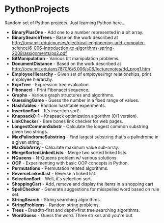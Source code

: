 PythonProjects
==============

Random set of Python projects. Just learning Python here...
* **BinaryPlusOne** - Add one to a number represented in a bit array.
* **BinarySearchTrees** - Base on the work described at http://ocw.mit.edu/courses/electrical-engineering-and-computer-science/6-006-introduction-to-algorithms-spring-2008/assignments/ps2.pdf
* **BitManipulation** - Various bit manipulation problems.
* **DocumentDistance** - Based on the work described at http://ocw.mit.edu/ans7870/6/6.006/s08/lecturenotes/dd_prog1.htm
* **EmployeeHierarchy** - Given set of employee/mgr relationships, print employee hierarchy.
* **ExprTree** - Expression tree evaluation.
* **Fibonacci** - Print Fibonacci sequence.
* **Graphs** - Various graph structures and algorithms.
* **GuessingGame** - Guess the number in a fixed range of values.
* **HashTables** - Random hashtable experiments.
* **InsertionSort** - It's insertion sort!
* **Knapsack0-1** - Knapsack optimization algorithm (0/1 version).
* **LinkChecker** - Bare bones link checker for web pages.
* **LongestCommonSubstr** - Calculate the longest common substring given two strings.
* **MaxPalindromeSubstring** - Find largest substring that's a palindrome in a given string.
* **MaxSubArray** - Calculate maximum value sub-array.
* **MergeSortedLinkedLists** - Merge two sorted linked lists.
* **NQueens** - N-Queens problem w/ various solutions.
* **OOP** - Experimenting with basic OOP concepts in Python.
* **Permutations** - Permutation related algorithms.
* **ReverseLinkedList** - Reverse a linked list.
* **SelectionSort** - Well, it's selection sort.
* **ShoppingCart** - Add, remove and display the items in a shopping cart
* **SpellChecker** - Generate suggestions for misspelled word based on rule set.
* **StringSearch** - String searching algorithms.
* **StringProblems** - Random string problems.
* **Trees** - Breadth-first and depth-first tree searching algorithms.
* **WordGuess** - Guess the word. Three strikes and you're out.
